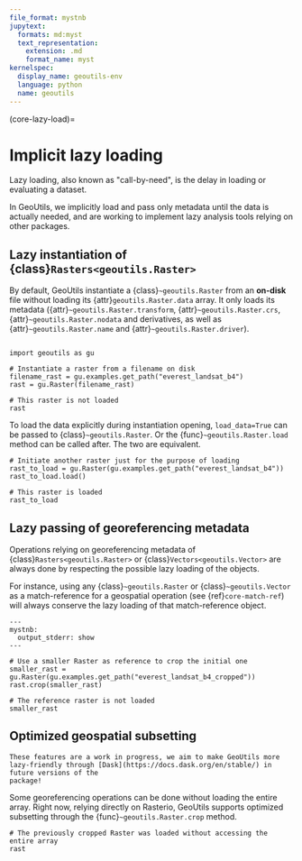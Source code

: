 ```yaml
---
file_format: mystnb
jupytext:
  formats: md:myst
  text_representation:
    extension: .md
    format_name: myst
kernelspec:
  display_name: geoutils-env
  language: python
  name: geoutils
---
```

(core-lazy-load)=

# Implicit lazy loading

Lazy loading, also known as "call-by-need", is the delay in loading or evaluating a dataset.

In GeoUtils, we implicitly load and pass only metadata until the data is actually needed, and are working to implement lazy analysis tools relying on other packages.

## Lazy instantiation of {class}`Rasters<geoutils.Raster>`

By default, GeoUtils instantiate a {class}`~geoutils.Raster` from an **on-disk** file without loading its {attr}`geoutils.Raster.data` array. It only loads its
metadata ({attr}`~geoutils.Raster.transform`, {attr}`~geoutils.Raster.crs`, {attr}`~geoutils.Raster.nodata` and derivatives, as well as
{attr}`~geoutils.Raster.name` and {attr}`~geoutils.Raster.driver`).

```{code-cell} ipython3

import geoutils as gu

# Instantiate a raster from a filename on disk
filename_rast = gu.examples.get_path("everest_landsat_b4")
rast = gu.Raster(filename_rast)

# This raster is not loaded
rast
```

To load the data explicitly during instantiation opening, `load_data=True` can be passed to {class}`~geoutils.Raster`. Or the {func}`~geoutils.Raster.load`
method can be called after. The two are equivalent.

```{code-cell} ipython3
# Initiate another raster just for the purpose of loading
rast_to_load = gu.Raster(gu.examples.get_path("everest_landsat_b4"))
rast_to_load.load()

# This raster is loaded
rast_to_load
```

## Lazy passing of georeferencing metadata

Operations relying on georeferencing metadata of {class}`Rasters<geoutils.Raster>` or {class}`Vectors<geoutils.Vector>` are always done by respecting the
possible lazy loading of the objects.

For instance, using any {class}`~geoutils.Raster` or {class}`~geoutils.Vector` as a match-reference for a geospatial operation (see {ref}`core-match-ref`) will
always conserve the lazy loading of that match-reference object.

```{code-cell} ipython3
---
mystnb:
  output_stderr: show
---

# Use a smaller Raster as reference to crop the initial one
smaller_rast = gu.Raster(gu.examples.get_path("everest_landsat_b4_cropped"))
rast.crop(smaller_rast)

# The reference raster is not loaded
smaller_rast
```

## Optimized geospatial subsetting

```{important}
These features are a work in progress, we aim to make GeoUtils more lazy-friendly through [Dask](https://docs.dask.org/en/stable/) in future versions of the
package!
```

Some georeferencing operations can be done without loading the entire array. Right now, relying directly on Rasterio, GeoUtils supports optimized subsetting
through the {func}`~geoutils.Raster.crop` method.

```{code-cell} ipython3
# The previously cropped Raster was loaded without accessing the entire array
rast
```
